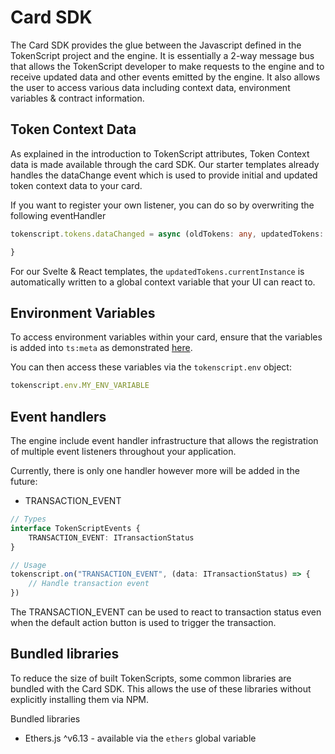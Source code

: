 # Card SDK

The Card SDK provides the glue between the Javascript defined in the TokenScript project and the engine.
It is essentially a 2-way message bus that allows the TokenScript developer to make requests to the engine and to receive updated data and other events emitted by the engine.
It also allows the user to access various data including context data, environment variables & contract information.

## Token Context Data

As explained in the introduction to TokenScript attributes, Token Context data is made available through the card SDK.
Our starter templates already handles the dataChange event which is used to provide initial and updated token context data to your card.

If you want to register your own listener, you can do so by overwriting the following eventHandler

```typescript
tokenscript.tokens.dataChanged = async (oldTokens: any, updatedTokens: ITokenData, id: string) => {

}
```

For our Svelte & React templates, the `updatedTokens.currentInstance` is automatically written to a global context variable that your UI can react to.

## Environment Variables

To access environment variables within your card, ensure that the variables is added into `ts:meta` as demonstrated [here](./tokenscript-syntax/xml).

You can then access these variables via the `tokenscript.env` object:

```typescript
tokenscript.env.MY_ENV_VARIABLE
```

## Event handlers

The engine include event handler infrastructure that allows the registration of multiple event listeners throughout your application.

Currently, there is only one handler however more will be added in the future:

- TRANSACTION_EVENT

```typescript
// Types
interface TokenScriptEvents {
	TRANSACTION_EVENT: ITransactionStatus
}

// Usage
tokenscript.on("TRANSACTION_EVENT", (data: ITransactionStatus) => {
	// Handle transaction event
})
```

The TRANSACTION_EVENT can be used to react to transaction status even when the default action button is used to trigger the transaction.

## Bundled libraries

To reduce the size of built TokenScripts, some common libraries are bundled with the Card SDK.
This allows the use of these libraries without explicitly installing them via NPM.

Bundled libraries

- Ethers.js ^v6.13 - available via the `ethers` global variable
